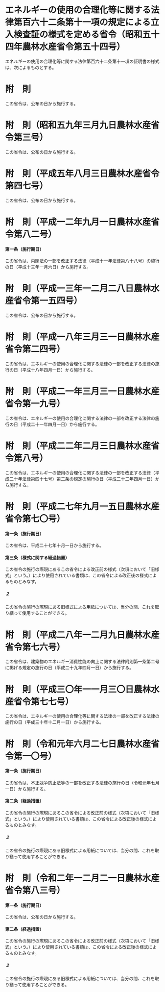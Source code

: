 # エネルギーの使用の合理化等に関する法律第百六十二条第十一項の規定による立入検査証の様式を定める省令（昭和五十四年農林水産省令第五十四号）
エネルギーの使用の合理化等に関する法律第百六十二条第十一項の証明書の様式は、次によるものとする。
# 附　則
この省令は、公布の日から施行する。
# 附　則（昭和五九年三月九日農林水産省令第三号）
この省令は、公布の日から施行する。
# 附　則（平成五年八月三日農林水産省令第四七号）
この省令は、公布の日から施行する。
# 附　則（平成一二年九月一日農林水産省令第八二号）
#### 第一条（施行期日）
この省令は、内閣法の一部を改正する法律（平成十一年法律第八十八号）の施行の日（平成十三年一月六日）から施行する。
# 附　則（平成一三年一二月二八日農林水産省令第一五四号）
この省令は、公布の日から施行する。
# 附　則（平成一八年三月三一日農林水産省令第二四号）
この省令は、エネルギーの使用の合理化に関する法律の一部を改正する法律の施行の日（平成十八年四月一日）から施行する。
# 附　則（平成二一年三月三一日農林水産省令第一九号）
この省令は、エネルギーの使用の合理化に関する法律の一部を改正する法律の施行の日（平成二十一年四月一日）から施行する。
# 附　則（平成二二年二月三日農林水産省令第八号）
この省令は、エネルギーの使用の合理化に関する法律の一部を改正する法律（平成二十年法律第四十七号）第二条の規定の施行の日（平成二十二年四月一日）から施行する。
# 附　則（平成二七年九月一五日農林水産省令第七〇号）
#### 第一条（施行期日）
この省令は、平成二十七年十月一日から施行する。
#### 第三条（様式に関する経過措置）
この省令の施行の際現にあるこの省令による改正前の様式（次項において「旧様式」という。）により使用されている書類は、この省令による改正後の様式によるものとみなす。
##### ２
この省令の施行の際現にある旧様式による用紙については、当分の間、これを取り繕って使用することができる。
# 附　則（平成二八年一二月九日農林水産省令第七六号）
この省令は、建築物のエネルギー消費性能の向上に関する法律附則第一条第二号に掲げる規定の施行の日（平成二十九年四月一日）から施行する。
# 附　則（平成三〇年一一月三〇日農林水産省令第七七号）
この省令は、エネルギーの使用の合理化等に関する法律の一部を改正する法律の施行の日（平成三十年十二月一日）から施行する。
# 附　則（令和元年六月二七日農林水産省令第一〇号）
#### 第一条（施行期日）
この省令は、不正競争防止法等の一部を改正する法律の施行の日（令和元年七月一日）から施行する。
#### 第二条（経過措置）
この省令の施行の際現にあるこの省令による改正前の様式（次項において「旧様式」という。）により使用されている書類は、この省令による改正後の様式によるものとみなす。
##### ２
この省令の施行の際現にある旧様式による用紙については、当分の間、これを取り繕って使用することができる。
# 附　則（令和二年一二月二一日農林水産省令第八三号）
#### 第一条（施行期日）
この省令は、公布の日から施行する。
#### 第二条（経過措置）
この省令の施行の際現にあるこの省令による改正前の様式（次項において「旧様式」という。）により使用されている書類は、この省令による改正後の様式によるものとみなす。
##### ２
この省令の施行の際現にある旧様式による用紙については、当分の間、これを取り繕って使用することができる。
